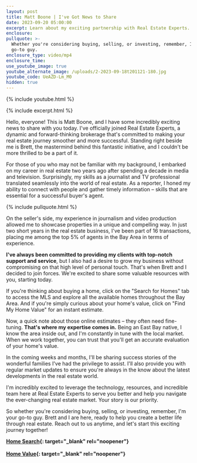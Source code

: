 ```yaml
---
layout: post
title: Matt Boone | I've Got News to Share
date: 2023-09-20 05:00:00
excerpt: Learn about my exciting partnership with Real Estate Experts.
enclosure:
pullquote: >-
  Whether you're considering buying, selling, or investing, remember, I'm your
  go-to guy.
enclosure_type: video/mp4
enclosure_time:
use_youtube_image: true
youtube_alternate_image: /uploads/2-2023-09-18t201121-180.jpg
youtube_code: UeAZD-Lm_M0
hidden: true
---
```

{% include youtube.html %}

{% include excerpt.html %}

Hello, everyone! This is Matt Boone, and I have some incredibly exciting news to share with you today. I've officially joined Real Estate Experts, a dynamic and forward-thinking brokerage that's committed to making your real estate journey smoother and more successful. Standing right beside me is Brett, the mastermind behind this fantastic initiative, and I couldn't be more thrilled to be a part of it.

For those of you who may not be familiar with my background, I embarked on my career in real estate two years ago after spending a decade in media and television. Surprisingly, my skills as a journalist and TV professional translated seamlessly into the world of real estate. As a reporter, I honed my ability to connect with people and gather timely information – skills that are essential for a successful buyer's agent.

{% include pullquote.html %}

On the seller's side, my experience in journalism and video production allowed me to showcase properties in a unique and compelling way. In just two short years in the real estate business, I've been part of 16 transactions, placing me among the top 5% of agents in the Bay Area in terms of experience.

**I've always been committed to providing my clients with top-notch support and service**, but I also had a desire to grow my business without compromising on that high level of personal touch. That's when Brett and I decided to join forces. We're excited to share some valuable resources with you, starting today.

If you're thinking about buying a home, click on the "Search for Homes" tab to access the MLS and explore all the available homes throughout the Bay Area. And if you're simply curious about your home's value, click on "Find My Home Value" for an instant estimate.

Now, a quick note about those online estimates – they often need fine-tuning. **That's where my expertise comes in.** Being an East Bay native, I know the area inside out, and I'm constantly in tune with the local market. When we work together, you can trust that you'll get an accurate evaluation of your home's value.

In the coming weeks and months, I'll be sharing success stories of the wonderful families I've had the privilege to assist. I'll also provide you with regular market updates to ensure you're always in the know about the latest developments in the real estate world.

I'm incredibly excited to leverage the technology, resources, and incredible team here at Real Estate Experts to serve you better and help you navigate the ever-changing real estate market. Your story is our priority.

So whether you're considering buying, selling, or investing, remember, I'm your go-to guy. Brett and I are here, ready to help you create a better life through real estate. Reach out to us anytime, and let's start this exciting journey together!

**[Home Search](https://mattboone.bayareahomesearch.com/){: target="_blank" rel="noopener"}<br><br>[Home Value](https://get.homebot.ai/?id=a07b6dd8-30ca-4004-aa5d-fddc4fe8ac11){: target="_blank" rel="noopener"}**<br>​​